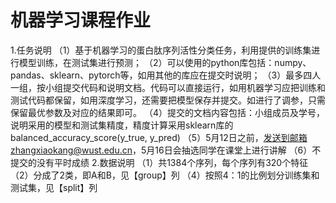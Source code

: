 # 机器学习课程作业

1.任务说明
（1）基于机器学习的蛋白肽序列活性分类任务，利用提供的训练集进行模型训练，在测试集进行预测；
（2）可以使用的python库包括：numpy、pandas、sklearn、pytorch等，如用其他的库应在提交时说明；
（3）最多四人一组，按小组提交代码和说明文档。代码可以直接运行，如用机器学习应把训练和测试代码都保留，如用深度学习，还需要把模型保存并提交。如进行了调参，只需保留最优参数及对应的结果即可。
（4）提交的文档内容包括：小组成员及学号，说明采用的模型和测试集精度，精度计算采用sklearn库的balanced_accuracy_score(y_true, y_pred)
（5）5月12日之前，发送到邮箱zhangxiaokang@wust.edu.cn，5月16日会抽选同学在课堂上进行讲解
（6）不提交的没有平时成绩
2.数据说明
  （1）共1384个序列，每个序列有320个特征
  （2）分成了2类，即A和B，见【group】列
  （4）按照4：1的比例划分训练集和测试集，见【split】列
